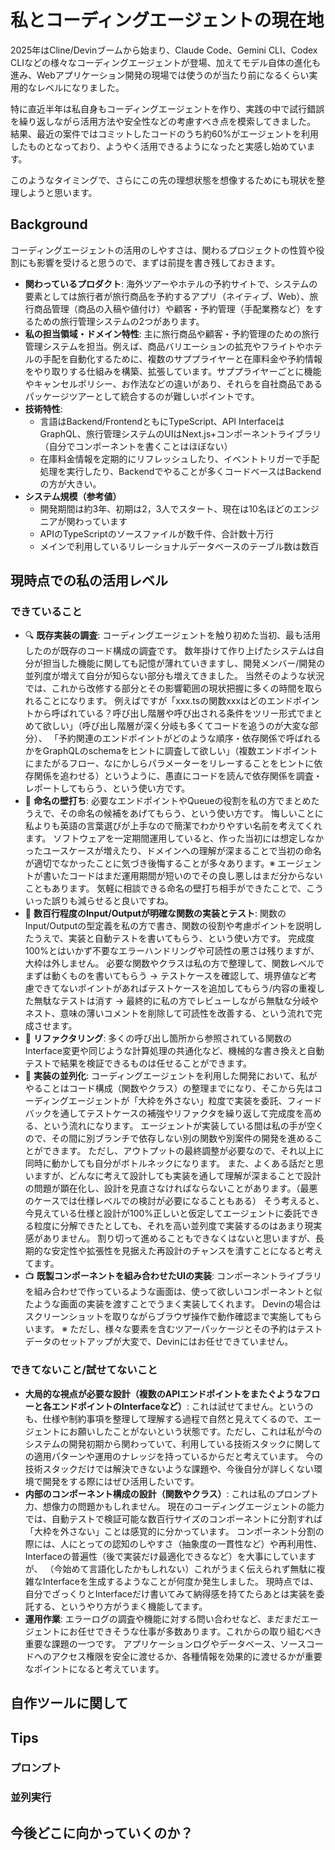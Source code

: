 # 私とコーディングエージェントの現在地

2025年はCline/Devinブームから始まり、Claude Code、Gemini CLI、Codex CLIなどの様々なコーディングエージェントが登場、加えてモデル自体の進化も進み、Webアプリケーション開発の現場では使うのが当たり前になるくらい実用的なレベルになりました。

特に直近半年は私自身もコーディングエージェントを作り、実践の中で試行錯誤を繰り返しながら活用方法や安全性などの考慮すべき点を模索してきました。
結果、最近の案件ではコミットしたコードのうち約60%がエージェントを利用したものとなっており、ようやく活用できるようになったと実感し始めています。

このようなタイミングで、さらにこの先の理想状態を想像するためにも現状を整理しようと思います。

## Background

コーディングエージェントの活用のしやすさは、関わるプロジェクトの性質や役割にも影響を受けると思うので、まずは前提を書き残しておきます。

- **関わっているプロダクト**: 海外ツアーやホテルの予約サイトで、システムの要素としては旅行者が旅行商品を予約するアプリ（ネイティブ、Web）、旅行商品管理（商品の入稿や値付け）や顧客・予約管理（手配業務など）をするための旅行管理システムの2つがあります。
- **私の担当領域・ドメイン特性**: 主に旅行商品や顧客・予約管理のための旅行管理システムを担当。例えば、商品バリエーションの拡充やフライトやホテルの手配を自動化するために、複数のサププライヤーと在庫料金や予約情報をやり取りする仕組みを構築、拡張しています。サププライヤーごとに機能やキャンセルポリシー、お作法などの違いがあり、それらを自社商品であるパッケージツアーとして統合するのが難しいポイントです。
- **技術特性**:
  - 言語はBackend/FrontendともにTypeScript、API InterfaceはGraphQL、旅行管理システムのUIはNext.js+コンポーネントライブラリ（自分でコンポーネントを書くことはほぼない）
  - 在庫料金情報を定期的にリフレッシュしたり、イベントトリガーで手配処理を実行したり、Backendでやることが多くコードベースはBackendの方が大きい。
- **システム規模（参考値）**
  - 開発期間は約3年、初期は2，3人でスタート、現在は10名ほどのエンジニアが関わっています
  - APIのTypeScriptのソースファイルが数千件、合計数十万行
  - メインで利用しているリレーショナルデータベースのテーブル数は数百

## 現時点での私の活用レベル

### できていること

- 🔍️ **既存実装の調査**: コーディングエージェントを触り初めた当初、最も活用したのが既存のコード構成の調査です。
  数年掛けて作り上げたシステムは自分が担当した機能に関しても記憶が薄れていきますし、開発メンバー/開発の並列度が増えて自分が知らない部分も増えてきました。
  当然そのような状況では、これから改修する部分とその影響範囲の現状把握に多くの時間を取られることになります。
  例えばですが「xxx.tsの関数xxxはどのエンドポイントから呼ばれている？呼び出し階層や呼び出される条件をツリー形式でまとめて欲しい」（呼び出し階層が深く分岐も多くてコードを追うのが大変な部分）、
  「予約関連のエンドポイントがどのような順序・依存関係で呼ばれるかをGraphQLのschemaをヒントに調査して欲しい」（複数エンドポイントにまたがるフロー、なにかしらパラメーターをリレーすることをヒントに依存関係を追わせる）というように、愚直にコードを読んで依存関係を調査・レポートしてもらう、という使い方です。
- 💬 **命名の壁打ち**: 必要なエンドポイントやQueueの役割を私の方でまとめたうえで、その命名の候補をあげてもらう、という使い方です。
  悔しいことに私よりも英語の言葉選びが上手なので簡潔でわかりやすい名前を考えてくれます。
  ソフトウェアを一定期間運用していると、作った当初には想定しなかったユースケースが増えたり、ドメインへの理解が深まることで当初の命名が適切でなかったことに気づき後悔することが多々あります。※ エージェントが書いたコードはまだ運用期間が短いのでその良し悪しはまだ分からないこともあります。
  気軽に相談できる命名の壁打ち相手ができたことで、こういった誤りも減らせると良いですね。
- 🔄 **数百行程度のInput/Outputが明確な関数の実装とテスト**: 関数のInput/Outputの型定義を私の方で書き、関数の役割や考慮ポイントを説明したうえで、実装と自動テストを書いてもらう、という使い方です。
  完成度100%とはいかず不要なエラーハンドリングや可読性の悪さは残りますが、大枠は外しません。
  必要な関数やクラスは私の方で整理して、関数レベルでまずは動くものを書いてもらう → テストケースを確認して、境界値など考慮できてないポイントがあればテストケースを追加してもらう/内容の重複した無駄なテストは消す → 最終的に私の方でレビューしながら無駄な分岐やネスト、意味の薄いコメントを削除して可読性を改善する、という流れで完成させます。
- 🧹 **リファクタリング**: 多くの呼び出し箇所から参照されている関数のInterface変更や同じような計算処理の共通化など、機械的な書き換えと自動テストで結果を検証できるものは任せることができます。
- 🚀 **実装の並列化**: コーディングエージェントを利用した開発において、私がやることはコード構成（関数やクラス）の整理までになり、そこから先はコーディングエージェントが「大枠を外さない」粒度で実装を委託、フィードバックを通してテストケースの補強やリファクタを繰り返して完成度を高める、という流れになります。
  エージェントが実装している間は私の手が空くので、その間に別ブランチで依存しない別の関数や別案件の開発を進めることができます。
  ただし、アウトプットの最終調整が必要なので、それ以上に同時に動かしても自分がボトルネックになります。
  また、よくある話だと思いますが、どんなに考えて設計しても実装を通して理解が深まることで設計の問題が顕在化し、設計を見直さなければならないことがあります。（最悪のケースでは仕様レベルでの検討が必要になることもある）
  そう考えると、今見えている仕様と設計が100%正しいと仮定してエージェントに委託できる粒度に分解できたとしても、それを高い並列度で実装するのはあまり現実感がありません。
  割り切って進めることもできなくはないと思いますが、長期的な安定性や拡張性を見据えた再設計のチャンスを潰すことになると考えてます。
- 📺 **既製コンポーネントを組み合わせたUIの実装**: コンポーネントライブラリを組み合わせで作っているような画面は、使って欲しいコンポーネントと似たような画面の実装を渡すことでうまく実装してくれます。
  Devinの場合はスクリーンショットを取りながらブラウザ操作で動作確認まで実施してもらいます。
  ※ ただし、様々な要素を含むツアーパッケージとその予約はテストデータのセットアップが大変で、Devinにはお任せできていません。

### できてないこと/試せてないこと

- **大局的な視点が必要な設計（複数のAPIエンドポイントをまたぐようなフローと各エンドポイントのInterfaceなど）**: これは試せてません。というのも、仕様や制約事項を整理して理解する過程で自然と見えてくるので、エージェントにお願いしたことがないという状態です。ただし、これは私が今のシステムの開発初期から関わっていて、利用している技術スタックに関しての適用パターンや運用のナレッジを持っているからだと考えています。
  今の技術スタックだけでは解決できないような課題や、今後自分が詳しくない環境で開発をする際にはぜひ活用したいです。
- **内部のコンポーネント構成の設計（関数やクラス）**: これは私のプロンプト力、想像力の問題かもしれません。
  現在のコーディングエージェントの能力では、自動テストで検証可能な数百行サイズのコンポーネントに分割すれば「大枠を外さない」ことは感覚的に分かっています。
  コンポーネント分割の際には、人にとっての認知のしやすさ（抽象度の一貫性など）や再利用性、Interfaceの普遍性（後で実装だけ最適化できるなど）を大事にしていますが、
  （今始めて言語化したかもしれない）これがうまく伝えられず無駄に複雑なInterfaceを生成するようなことが何度か発生しました。
  現時点では、自分でざっくりとInterfaceだけ書いてみて納得感を持てたらあとは実装を委託する、というやり方がうまく機能してます。
- **運用作業**: エラーログの調査や機能に対する問い合わせなど、まだまだエージェントにお任せできそうな仕事が多数あります。これからの取り組むべき重要な課題の一つです。
  アプリケーションログやデータベース、ソースコードへのアクセス権限を安全に渡せるか、各種情報を効果的に渡せるかが重要なポイントになると考えています。

## 自作ツールに関して

## Tips

### プロンプト

### 並列実行


## 今後どこに向かっていくのか？
